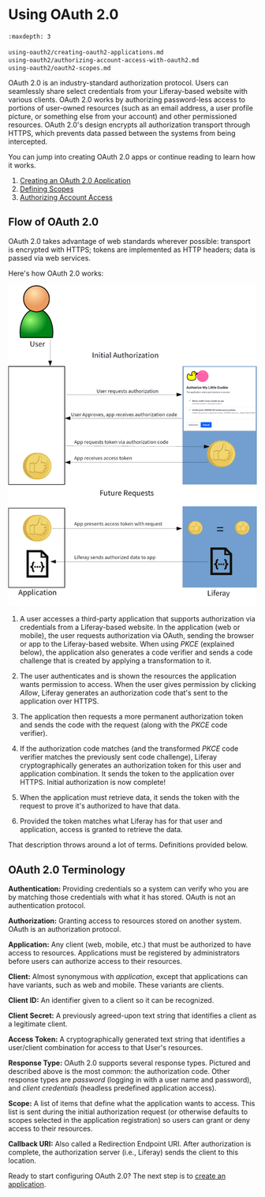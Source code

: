 # Using OAuth 2.0

```{toctree}
:maxdepth: 3

using-oauth2/creating-oauth2-applications.md
using-oauth2/authorizing-account-access-with-oauth2.md
using-oauth2/oauth2-scopes.md
```

OAuth 2.0 is an industry-standard authorization protocol. Users can seamlessly share select credentials from your Liferay-based website with various clients. OAuth 2.0 works by authorizing password-less access to portions of user-owned resources (such as an email address, a user profile picture, or something else from your account) and other permissioned resources. OAuth 2.0's design encrypts all authorization transport through HTTPS, which prevents data passed between the systems from being intercepted.

You can jump into creating OAuth 2.0 apps or continue reading to learn how it works.

1. [Creating an OAuth 2.0 Application](./using-oauth2/creating-oauth2-applications.md)
1. [Defining Scopes](./using-oauth2/oauth2-scopes.md)
1. [Authorizing Account Access](./using-oauth2/authorizing-account-access-with-oauth2.md)

## Flow of OAuth 2.0

OAuth 2.0 takes advantage of web standards wherever possible: transport is encrypted with HTTPS; tokens are implemented as HTTP headers; data is passed via web services.

Here's how OAuth 2.0 works:

![OAuth 2.0 takes advantage of web standards.](./using-oauth2/images/01.png)

1. A user accesses a third-party application that supports authorization via credentials from a Liferay-based website. In the application (web or mobile), the user requests authorization via OAuth, sending the browser or app to the Liferay-based website. When using _PKCE_ (explained below), the application also generates a code verifier and sends a code challenge that is created by applying a transformation to it.

1. The user authenticates and is shown the resources the application wants permission to access. When the user gives permission by clicking *Allow*, Liferay generates an authorization code that's sent to the application over HTTPS.

1. The application then requests a more permanent authorization token and sends the code with the request (along with the _PKCE_ code verifier).

1. If the authorization code matches (and the transformed _PKCE_ code verifier matches the previously sent code challenge), Liferay cryptographically generates an authorization token for this user and application combination. It sends the token to the application over HTTPS. Initial authorization is now complete!

1. When the application must retrieve data, it sends the token with the request to prove it's authorized to have that data.

1. Provided the token matches what Liferay has for that user and application, access is granted to retrieve the data.

That description throws around a lot of terms. Definitions provided below.

## OAuth 2.0 Terminology

**Authentication:** Providing credentials so a system can verify who you are by matching those credentials with what it has stored. OAuth is not an authentication protocol.

**Authorization:** Granting access to resources stored on another system. OAuth is an authorization protocol.

**Application:** Any client (web, mobile, etc.) that must be authorized to have access to resources. Applications must be registered by administrators before users can authorize access to their resources.

**Client:** Almost synonymous with *application*, except that applications can have variants, such as web and mobile. These variants are clients.

**Client ID:** An identifier given to a client so it can be recognized.

**Client Secret:** A previously agreed-upon text string that identifies a client as a legitimate client.

**Access Token:** A cryptographically generated text string that identifies a user/client combination for access to that User's resources.

**Response Type:** OAuth 2.0 supports several response types. Pictured and described above is the most common: the authorization code. Other response types are *password* (logging in with a user name and password), and *client credentials* (headless predefined application access).

**Scope:** A list of items that define what the application wants to access. This list is sent during the initial authorization request (or otherwise defaults to scopes selected in the application registration) so users can grant or deny access to their resources.

**Callback URI:** Also called a Redirection Endpoint URI. After authorization is complete, the authorization server (i.e., Liferay) sends the client to this location.

Ready to start configuring OAuth 2.0? The next step is to [create an application](./using-oauth2/creating-oauth2-applications.md).
